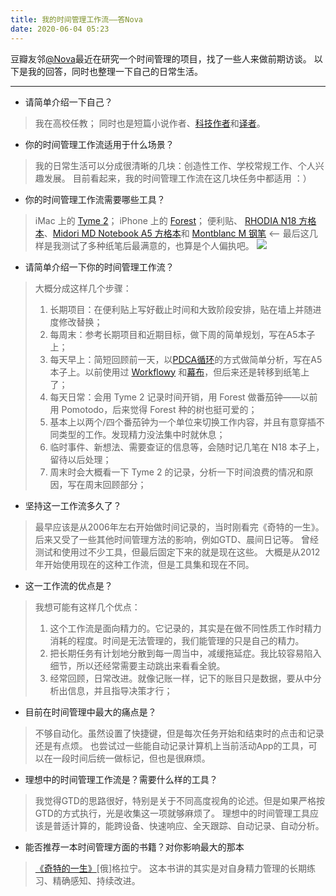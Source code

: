 ```yaml
---
title: 我的时间管理工作流——答Nova
date: 2020-06-04 05:23
---
```

豆瓣友邻[@Nova](https://www.douban.com/people/casa_nova/)最近在研究一个时间管理的项目，找了一些人来做前期访谈。
以下是我的回答，同时也整理一下自己的日常生活。
- - - - - 
- 请简单介绍一下自己？
>  我在高校任教；
> 同时也是短篇小说作者、[科技作者](https://book.douban.com/subject/6720131/)和[译者](https://book.douban.com/subject/26288821/)。
- 你的时间管理工作流适用于什么场景？
> 我的日常生活可以分成很清晰的几块：创造性工作、学校常规工作、个人兴趣发展。
> 目前看起来，我的时间管理工作流在这几块任务中都适用 ：）
- 你的时间管理工作流需要哪些工具？
> iMac 上的 [Tyme 2](https://www.tyme-app.com/en/)；
> iPhone 上的 [Forest](https://www.forestapp.cc/)；
> 便利贴、 [RHODIA N18 方格本](https://www.rhodiapads.com/collections_orange_18.php)、[Midori MD Notebook A5 方格本](https://www.midori-japan.co.jp/md/en/products/mdnote/)和 [Montblanc M 钢笔](https://www.montblanc.com/en-shop/collection/writing-instruments/montblanc-m.html) <-- 最后这几样是我测试了多种纸笔后最满意的，也算是个人偏执吧。
![](./_image/2020-06-04/2020-06-09-06-03-14.jpg)
- 请简单介绍一下你的时间管理工作流？
> 大概分成这样几个步骤：
> 1. 长期项目：在便利贴上写好截止时间和大致阶段安排，贴在墙上并随进度修改替换；
> 2. 每周末：参考长期项目和近期目标，做下周的简单规划，写在A5本子上；
> 3. 每天早上：简短回顾前一天，以[PDCA循环](https://en.wikipedia.org/wiki/PDCA)的方式做简单分析，写在A5本子上。以前使用过 [Workflowy](https://workflowy.com/) 和[幕布](https://mubu.com/)，但后来还是转移到纸笔上了；
> 4. 每天日常：会用 Tyme 2 记录时间开销，用 Forest 做番茄钟——以前用 Pomotodo，后来觉得 Forest 种的树也挺可爱的；
> 5. 基本上以两个/四个番茄钟为一个单位来切换工作内容，并且有意穿插不同类型的工作。发现精力没法集中时就休息；
> 6. 临时事件、新想法、需要查证的信息等，会随时记几笔在 N18 本子上，留待以后处理；
> 7. 周末时会大概看一下 Tyme 2 的记录，分析一下时间浪费的情况和原因，写在周末回顾部分；
- 坚持这一工作流多久了？
> 最早应该是从2006年左右开始做时间记录的，当时刚看完《奇特的一生》。后来又受了一些其他时间管理方法的影响，例如GTD、晨间日记等。
> 曾经测试和使用过不少工具，但最后固定下来的就是现在这些。
> 大概是从2012年开始使用现在的这种工作流，但是工具集和现在不同。
- 这一工作流的优点是？
> 我想可能有这样几个优点：
> 1. 这个工作流是面向精力的。它记录的，其实是在做不同性质工作时精力消耗的程度。时间是无法管理的，我们能管理的只是自己的精力。
> 2. 把长期任务有计划地分散到每一周当中，减缓拖延症。我比较容易陷入细节，所以还经常需要主动跳出来看看全貌。
> 3. 经常回顾，日常改进。就像记账一样，记下的账目只是数据，要从中分析出信息，并且指导决策才行；
- 目前在时间管理中最大的痛点是？
> 不够自动化。虽然设置了快捷键，但是每次任务开始和结束时的点击和记录还是有点烦。
> 也尝试过一些能自动记录计算机上当前活动App的工具，可以在一段时间后统一做标记，但也是很麻烦。
- 理想中的时间管理工作流是？需要什么样的工具？
> 我觉得GTD的思路很好，特别是关于不同高度视角的论述。但是如果严格按GTD的方式执行，光是收集这一项就够麻烦了。
>理想中的时间管理工具应该是普适计算的，能跨设备、快速响应、全天跟踪、自动记录、自动分析。
- 能否推荐一本时间管理方面的书籍？对你影响最大的那本
> [《奇特的一生》](https://book.douban.com/subject/1115353/)[俄]格拉宁。 
> 这本书讲的其实是对自身精力管理的长期练习、精确感知、持续改进。